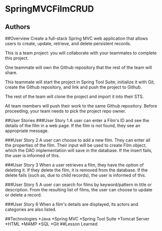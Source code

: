 # SpringMVCFilmCRUD
## Authors


##Overview
Create a full-stack Spring MVC web application that allows users to create, update, retrieve, and delete persistent records.

This is a team project: you will collaborate with your teammates to complete this project.

One teammate will own the Github repository that the rest of the team will share.

This teammate will start the project in Spring Tool Suite, initialize it with Git, create the Github repository, and link and push the project to Github.

The rest of the team will clone the project and import it into their STS.

All team members will push their work to the same Github repository.
Before proceeding, your team needs to pick the project repo owner.

##User Stories
###User Story 1
A user can enter a Film's ID and see the details of the film in a web page. If the film is not found, they see an appropriate message.

###User Story 2
A user can choose to add a new film. They can enter all the properties of the film. Their input will be used to create Film object, which the DAO implementation will save in the database. If the insert fails, the user is informed of this.

###User Story 3
When a user retrieves a film, they have the option of deleting it. If they delete the film, it is removed from the database. If the delete fails (such as, due to child records), the user is informed of this.

###User Story 5
A user can search for films by keyword/pattern in title or description. From the resulting list of films, the user can choose to update or delete a record.

###User Story 6
When a film's details are displayed, its actors and categories are also listed.

##Technologies 
*Java
*Spring MVC
*Spring Tool Suite
*Tomcat Server
*HTML
*MAMP
*SQL
*Git
##Lesson Learned
